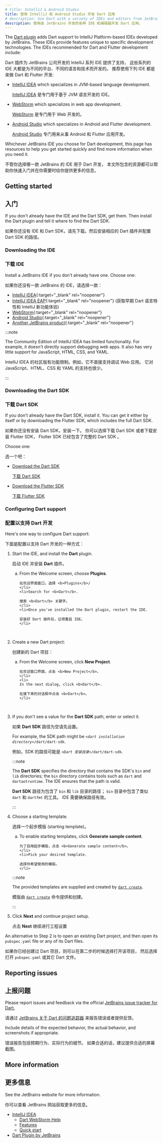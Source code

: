 ```yaml
---
# title: IntelliJ & Android Studio
title: 使用 IntelliJ 和 Android Studio 开发 Dart 应用
# description: Use Dart with a variety of IDEs and editors from JetBrains.
description: 使用由 JetBrains 开发的各种 IDE 和编辑器开发 Dart 应用。
---
```


The [Dart plugin][] adds Dart support
to IntelliJ Platform-based IDEs developed by JetBrains.
These IDEs provide features unique to specific development technologies.
The IDEs recommended for Dart and Flutter development include:

Dart 插件为 JetBrains 公司开发的 IntelliJ 系列 IDE 提供了支持，
这些系列的 IDE 大都是为不同的平台、不同的语言和技术而开发的。
推荐使用下列 IDE 都是来做 Dart 和 Flutter 开发:

- [IntelliJ IDEA][] which specializes in JVM-based language development.

  [IntelliJ IDEA][] 是专门用于基于 JVM 语言开发的 IDE。

- [WebStorm][] which specializes in web app development.

  [WebStorm][] 是专门用于 Web 开发的。

- [Android Studio][] which specializes in Android and Flutter development.

  [Android Studio][] 专门用来从事 Android 和 Flutter 应用开发。


Whichever JetBrains IDE you choose for Dart development,
this page has resources to help you get started quickly
and find more information when you need it.

不管你选择哪一款 JetBrains 的 IDE 用于 Dart 开发，
本文所包含的资源都可以帮助你快速入门并在你需要时给你提供更多的信息。

[IntelliJ IDEA]: https://www.jetbrains.com/idea/
[WebStorm]: https://www.jetbrains.com/webstorm/
[Android Studio]: https://developer.android.com/studio

## Getting started

## 入门

If you don't already have the IDE and the Dart SDK, get them.
Then install the Dart plugin and tell it where to find the Dart SDK.

如果你还没有 IDE 和 Dart SDK，请先下载。然后安装相应的 Dart 插件并配置 Dart SDK 的路径。

### Downloading the IDE

### 下载 IDE

Install a JetBrains IDE if you don't already have one. Choose one:

如果你还没有一款 JetBrains 的 IDE，请选择一款：

* [IntelliJ IDEA][IDEA-Install]{:target="_blank" rel="noopener"}
* [IntelliJ IDEA EAP][IDEA-EAP-Install]{:target="_blank" rel="noopener"}
  (获取早期 Dart 语言特性和 IntelliJ 新功能体验)
* [WebStorm][WS-Install]{:target="_blank" rel="noopener"}
* [Android Studio][AS-Install]{:target="_blank" rel="noopener"}
* [Another JetBrains product][Other]{:target="_blank" rel="noopener"}

[IDEA-Install]: https://www.jetbrains.com/idea/download/
[IDEA-EAP-Install]: https://www.jetbrains.com/idea/nextversion/
[WS-Install]: https://www.jetbrains.com/webstorm/download/
[AS-Install]: https://developer.android.com/studio/install
[Other]: https://www.jetbrains.com/products.html

:::note
  
The Community Edition of IntelliJ IDEA has limited functionality.
For example, it doesn't directly support debugging web apps.
It also has very little support for JavaScript, HTML, CSS, and YAML.

IntelliJ IDEA 的社区版有功能限制。例如，它不直接支持调试 Web 应用。
它对 JavaScript、HTML、CSS 和 YAML 的支持也很少。
  
:::


### Downloading the Dart SDK

### 下载 Dart SDK

If you don't already have the Dart SDK,
install it.
You can get it either by itself or by downloading the Flutter SDK,
which includes the full Dart SDK.

如果你还没有安装 Dart SDK，安装一下。
你可以选择下载 Dart SDK 或者下载安装 Flutter SDK，
Flutter SDK 已经包含了完整的 Dart SDK 。

Choose one:

选一个吧：

* [Download the Dart SDK](/get-dart)

  [下载 Dart SDK](/get-dart)

* [Download the Flutter SDK]({{site.flutter-docs}}/get-started/install)

  [下载 Flutter SDK]({{site.flutter-docs}}/get-started/install)


### Configuring Dart support

### 配置以支持 Dart 开发

Here's one way to configure Dart support:

下面是配置以支持 Dart 开发的一种方式：

<ol>
<li>
  <p>
    Start the IDE, and install the <b>Dart</b> plugin.
  </p>
  <p>
    启动 IDE 并安装 <b>Dart</b> 插件。
  </p>

  <ol type="a">
    <li>From the Welcome screen, choose <b>Plugins</b>.
    
    在欢迎界面窗口，选择 <b>Plugins</b>/
    </li>
    <li>Search for <b>Dart</b>.
    
    搜索 <b>Dart</b> 关键字。
    </li>
    <li>Once you've installed the Dart plugin, restart the IDE.
    
    安装好 Dart 插件后，记得重启 IDE。
    </li>
  </ol>
</li>
<br>

<li>
  <p>
    Create a new Dart project:
  </p>
  <p>
    创建新的 Dart 项目：
  </p>

  <ol type="a">
    <li>
    From the Welcome screen, click <b>New Project</b>.
    
    在欢迎窗口界面，点击 <b>New Project</b>。
    </li>
    <li>
    In the next dialog, click <b>Dart</b>.
    
    在接下来的对话框中点击 <b>Dart</b>。
    </li>
  </ol>
</li>
<br>

<li>
  <p>
    If you don't see a value for the <b>Dart SDK</b> path,
    enter or select it.
  </p>
  <p>
    如果 <b>Dart SDK</b> 路径为空请先设置。
  </p>

  <p>
    For example, the SDK path might be
    <code><em>&lt;dart installation directory></em>/dart/dart-sdk</code>.
  </p>
  <p>
    例如，SDK 的路径可能是 <code><em>&lt;Dart 安装目录></em>/dart/dart-sdk</code>.
  </p>

  :::note
  
  The **Dart SDK** specifies the directory that
  contains the SDK's `bin` and `lib` directories;
  the `bin` directory contains tools such as `dart` and `dartaotruntime`.
  The IDE ensures that the path is valid.
  
  **Dart SDK** 路径为包含了 `bin` 和 `lib` 目录的路径；
  `bin` 目录中包含了类似 `dart` 和 `dartfmt` 的工具。
  IDE 需要确保路径有效。
  
  :::
</li>

<li>
  <p>
    Choose a starting template.
  </p>
  <p>
    选择一个起步模版 (starting template)。
  </p>

  <ol type="a">
    <li>To enable starting templates, click <b>Generate sample content</b>.
    
    为了启用起步模版，点击 <b>Generate sample content</b>。
    </li>
    <li>Pick your desired template.
    
    选择你希望使用的模版。
    </li>
  </ol>

  :::note
    
  The provided templates are supplied and created
  by [`dart create`](/tools/dart-create).
  
  模版由 [`dart create`](/tools/dart-create) 命令提供和创建。
    
  :::
</li>

<li>
  <p>Click <b>Next</b> and continue project setup.</p>
  <p>点击 <b>Next</b> 继续进行工程设置</p>
</li>
</ol>

An alternative to Step 2 is to open an existing Dart project,
and then open its `pubspec.yaml` file or any of its Dart files.

如果你已经创建过 Dart 项目，则可以在第二步的时候选择打开该项目，
然后选择打开 `pubspec.yaml` 或其它 Dart 文件。

## Reporting issues

## 上报问题

Please report issues and feedback via the official
[JetBrains issue tracker for Dart.][]

请通过 [JetBrains 关于 Dart 的问题追踪器][JetBrains issue tracker for Dart.]
来报告错误或者提供反馈。

Include details of the expected behavior, the actual behavior,
and screenshots if appropriate.

错误报告包括预期行为、实际行为的细节。
如果合适的话，建议提供合适的屏幕截图。

[JetBrains issue tracker for Dart.]: https://youtrack.jetbrains.com/issues/WEB?q=Subsystem:%20Dart

## More information

## 更多信息

See the JetBrains website for more information.

你可以查看 JetBrains 网站获取更多的信息。

* [IntelliJ IDEA](https://www.jetbrains.com/idea/)
  * [Dart WebStorm Help](https://www.jetbrains.com/help/webstorm/dart.html)
  * [Features](https://www.jetbrains.com/idea/features/)
  * [Quick start](https://www.jetbrains.com/help/idea/getting-started.html)
* [Dart Plugin by JetBrains][Dart plugin]

[Dart plugin]: https://plugins.jetbrains.com/plugin/6351-dart/
